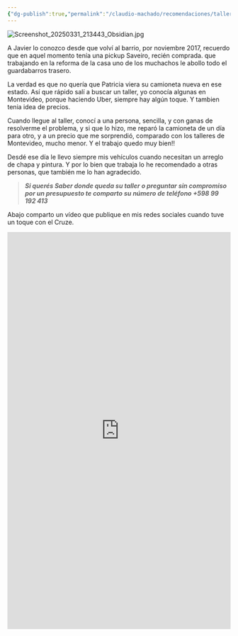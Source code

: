 ```yaml
---
{"dg-publish":true,"permalink":"/claudio-machado/recomendaciones/taller-de-javier/","tags":["Pintor","chapista","Javier"]}
---
```


![Screenshot_20250331_213443_Obsidian.jpg](/img/user/Personal/Im%C3%A1genes/Screenshot_20250331_213443_Obsidian.jpg)  

A Javier lo conozco desde que volví al barrio, por noviembre 2017, recuerdo que en aquel momento tenía una pickup Saveiro, recién comprada. que trabajando en la reforma de la casa uno de los muchachos le abollo todo el guardabarros trasero.

La verdad es que no quería que Patricia viera su camioneta nueva en ese estado. Así que rápido salí a buscar un taller, yo conocía algunas en Montevideo, porque haciendo Uber, siempre hay algún toque. Y tambien tenia idea de precios.

Cuando llegue al taller, conocí a una persona, sencilla, y con ganas de resolverme el problema, y si que lo hizo, me reparó la camioneta de un día para otro, y a un precio que me sorprendió, comparado con los talleres de Montevideo, mucho menor. Y el trabajo quedo muy bien!!

Desdé ese día le llevo siempre mis vehículos cuando necesitan un arreglo de chapa y pintura. Y por lo bien que trabaja lo he recomendado a otras personas, que también me lo han agradecido.

>***Si querés Saber donde queda su taller o preguntar sin compromiso por un presupuesto te comparto su número de teléfono +598 99 192 413*** 

Abajo comparto un vídeo que publique en mis redes sociales cuando tuve un toque con el Cruze.

<div style="position: relative; width: 100%; padding-bottom: 177.78%; height: 0; overflow: hidden;">
  <iframe 
    style="position: absolute; top: 0; left: 0; width: 100%; height: 100%;" 
    src="https://www.youtube.com/embed/Rns3l8L3Vsw" 
    frameborder="0" allowfullscreen>
  </iframe>
</div>